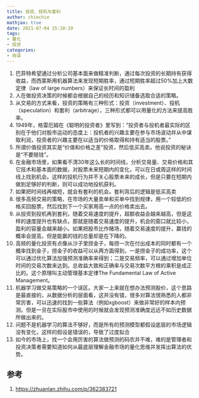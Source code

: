 ```yaml
---
title: 投资、投机与套利
author: chiechie
mathjax: true
date: 2021-07-04 15:10:19
tags:
- 量化
- 投资
categories:
- 阅读
---
```


1. 巴菲特希望通过分析公司基本面来做精准判断，通过每次投资的长期持有获得收益，而西蒙斯用机器算法来发现短期胜率，通过短期胜率超过50%加上大数定律（law of large numbers）来保证长时间的盈利
2. 人在做投资决策的时候都会根据自己的经历和知识储备选取合适的策略。
3. 从交易的方式来看，投资的策略有三种形式：投资（investment）、投机（speculation）和套利（arbitrage），三种形式都可以用量化的方法来提高胜率。
4. 1949年，格雷厄姆在《聪明的投资者》里写到：“投资者与投机者最实际的区别在于他们对股市运动的态度上：投机者的兴趣主要在参与市场波动并从中谋取利润，投资者的兴趣主要在以适当的价格取得和持有适当的股票。”
5. 所谓价值投资其实是“价值和价格之差”投资，然后低买高卖。他说投资的秘诀是“不要赔钱”。
6. 在金融市场里，如果看不清30年这么长的时间线，分析交易量、交易价格和其它技术和基本面的数据，对股票未来短期内的变化，可以在日或周这样的时间线上找到机会。这样的投机行为并不关心股票未来的成长，但是只要在短期内做到足够好的判断，则可以成功地投机获利。
7. 如果把时间线再缩短，就会有套利的机会。套利背后的逻辑是低买高卖
8. 很多高频交易的策略，在市场的大量卖单和买单中找到规律，用一个较低的价格买回股票，然后找到下一个买家用高一点的价格卖出去。
9. 从投资到投机再到套利，随着交易速度的提升，超额收益会越来越高，但是这样的速度提升也有缺点，那就是随着交易速度的提升，机会的窗口就比较小，盈利的容量会越来越小。如果把股市比作赌场，随着交易速度的提升，赢钱的概率会提高，但是能赢的钱的总量却是在下降的。
10. 高频的量化投资有点像从沙子里捞金子，每捞一次在付出成本的同时都有一个概率找到金子，捞金子的收益可以从两方面得到，一是捞金子的成功率，这个可以通过优化算法加强预测准确率来得到；二是交易频率，可以通过增加单位时间的交易次数来达到。总收益大致和正确率与交易次数平方根的乘积是成正比的。这个原理叫主动管理基本定律The Fundamental Law of Active Management。
11. 机器学习做交易策略的一个误区。大家一上来就在想办法预测股价，这个思路是最直接的，从数据分析的层面看，这并没有错，很多对算法很熟悉的人都非常厉害，可以迅速的找到一些算法（例如xgboost）来做非常好的样本内预测。但是一旦在实际股市中使用的时候就会发现预测准确度远远不如历史数据所做出来的。
12. 问题不是机器学习的算法不够好，而是所有的预测模型都假设底层的市场逻辑没有变化，这样的假设是错误的，导致了过度拟合
13. 如今的市场上，找一个会用厉害的算法做预测的码农并不难，难的是管理者和投资决策者需要知道如何从最底层理解金融市场的量化思维并发挥出算法的优势。



## 参考
1. https://zhuanlan.zhihu.com/p/362383721
